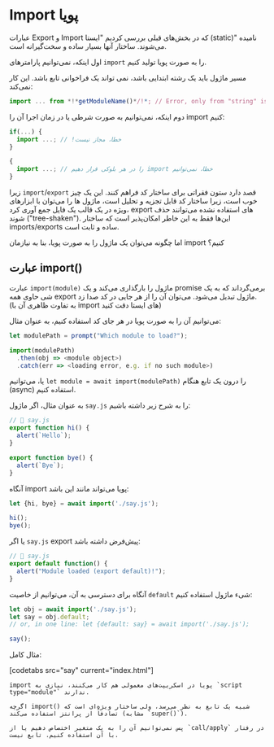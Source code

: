 # Import پویا

عبارات Export و Import که در بخش‌های قبلی بررسی کردیم "ایستا (static)" نامیده می‌شوند. ساختار آنها بسیار ساده و سخت‌گیرانه است.

اول اینکه، نمی‌توانیم پارامترهای `import` را به صورت پویا تولید کنیم.

مسیر ماژول باید یک رشته ابتدایی باشد، نمی تواند یک فراخوانی تابع باشد. این کار نمی‌کند:

```js
import ... from *!*getModuleName()*/!*; // Error, only from "string" is allowed
```

دوم اینکه، نمی‌توانیم به صورت شرطی یا در زمان اجرا آن را import کنیم:

```js
if(...) {
  import ...; // !خطا، مجاز نیست
}

{
  import ...; // را در هر بلوکی قرار دهیم import خطا، نمی‌توانیم
}
```

زیرا `import`/`export` قصد دارد ستون فقراتی برای ساختار کد فراهم کنند. این یک چیز خوب است، زیرا ساختار کد قابل تجزیه و تحلیل است، ماژول ها را می‌توان با ابزارهای ویژه در یک قالب یک فایل جمع آوری کرد، export های استفاده نشده می‌توانند حذف شوند ("tree-shaken"). این‌ها فقط به این خاطر امکان‌پذیر است که ساختار imports/exports ساده و ثابت است.

اما چگونه می‌توان یک ماژول را به صورت پویا، بنا به نیازمان import کنیم؟

## عبارت import()

عبارت `import(module)` ماژول را بارگذاری می‌کند و یک promise برمی‌گرداند که به یک شی حاوی همه export ماژول تبدیل می‌شود. می‌توان آن را از هر جایی در کد صدا زد. (به تفاوت ظاهری آن با import های ایستا دقت کنید)

می‌توانیم آن را به صورت پویا در هر جای کد استفاده کنیم، به عنوان مثال:

```js
let modulePath = prompt("Which module to load?");

import(modulePath)
  .then(obj => <module object>)
  .catch(err => <loading error, e.g. if no such module>)
```

یا، می‌توانیم `let module = await import(modulePath)` را درون یک تابع هنگام (async) استفاده کنیم.

به عنوان مثال، اگر ماژول `say.js` را به شرح زیر داشته باشیم:

```js
// 📁 say.js
export function hi() {
  alert(`Hello`);
}

export function bye() {
  alert(`Bye`);
}
```

آنگاه import پویا می‌تواند مانند این باشد:

```js
let {hi, bye} = await import('./say.js');

hi();
bye();
```

یا اگر `say.js` export پیش‌فرض داشته باشد:

```js
// 📁 say.js
export default function() {
  alert("Module loaded (export default)!");
}
```

آنگاه برای دسترسی به آن، می‌توانیم از خاصیت `default` شیء ماژول استفاده کنیم:

```js
let obj = await import('./say.js');
let say = obj.default;
// or, in one line: let {default: say} = await import('./say.js');

say();
```

مثال کامل:

[codetabs src="say" current="index.html"]

```smart
import پویا در اسکریپت‌های معمولی هم کار می‌کنند، نیازی به `script type="module"` ندارند.
```

```smart
اگرچه import() شبیه یک تابع به نظر می‌رسد، ولی ساختار ویژه‌ای است که تصادفاً از پرانتز استفاده می‌کند (مشابه `super()`).

پس نمی‌توانیم آن را به یک متغیر اختصاص دهیم یا از `call/apply` در رفتار با آن استفاده کنیم. تابع نیست.
```
